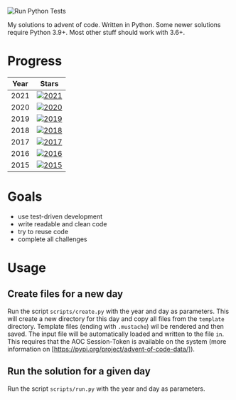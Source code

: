 ![Run Python Tests](https://github.com/Sebaestschjin/advent-of-code/workflows/Run%20Python%20Tests/badge.svg)

My solutions to advent of code. Written in Python. Some newer solutions require Python 3.9+. Most other stuff should
work with 3.6+.

# Progress

| Year | Stars |
| --- | --- | 
| 2021 | [![2021](https://img.shields.io/badge/stars%20⭐-4-yellow)](https://adventofcode.com/2021/stats) |
| 2020 | [![2020](https://img.shields.io/badge/stars%20⭐-50-yellow)](https://adventofcode.com/2020/stats) |
| 2019 | [![2019](https://img.shields.io/badge/stars%20⭐-16-yellow)](https://adventofcode.com/2019/stats) |
| 2018 | [![2018](https://img.shields.io/badge/stars%20⭐-12-yellow)](https://adventofcode.com/2018/stats) |
| 2017 | [![2017](https://img.shields.io/badge/stars%20⭐-4-yellow)](https://adventofcode.com/2017/stats) |
| 2016 | [![2016](https://img.shields.io/badge/stars%20⭐-0-yellow)](https://adventofcode.com/2016/stats) |
| 2015 | [![2015](https://img.shields.io/badge/stars%20⭐-10-yellow)](https://adventofcode.com/2015/stats) |

# Goals

* use test-driven development
* write readable and clean code
* try to reuse code
* complete all challenges

# Usage

## Create files for a new day

Run the script `scripts/create.py` with the year and day as parameters. This will create a new directory for this day
and copy all files from the `template` directory. Template files (ending with `.mustache`) wil be rendered and then
saved. The input file will be automatically loaded and written to the file `in`. This requires that the AOC
Session-Token is available on the system (more information on [https://pypi.org/project/advent-of-code-data/]).

## Run the solution for a given day

Run the script `scripts/run.py` with the year and day as parameters.
